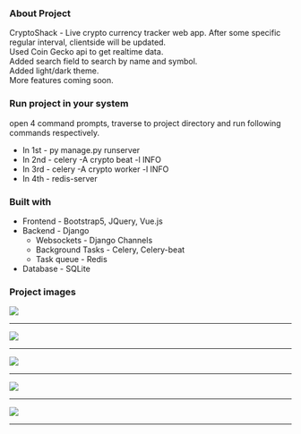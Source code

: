 ### About Project 
CryptoShack - Live crypto currency tracker web app.
After some specific regular interval, clientside will be updated. <br/>
Used Coin Gecko api to get realtime data.<br/>
Added search field to search by name and symbol.<br/>
Added light/dark theme.<br/>
More features coming soon.<br/>

### Run project in your system
open 4 command prompts, traverse to project directory and run following commands respectively. <br/>
* In 1st - py manage.py runserver <br/>
* In 2nd - celery -A crypto beat -l INFO <br/>
* In 3rd - celery -A crypto worker -l INFO <br/>
* In 4th - redis-server <br/>

### Built with
* Frontend - Bootstrap5, JQuery, Vue.js
* Backend - Django
    * Websockets - Django Channels
    * Background Tasks - Celery, Celery-beat
    * Task queue - Redis
* Database - SQLite

### Project images
![ ](https://github.com/Tejas-Gosavi/CryptoShack/blob/master/Screenshot-1.png)
<hr />

![ ](https://github.com/Tejas-Gosavi/CryptoShack/blob/master/Screenshot-2.png)
<hr />

![ ](https://github.com/Tejas-Gosavi/CryptoShack/blob/master/Screenshot-3.png)
<hr />

![ ](https://github.com/Tejas-Gosavi/CryptoShack/blob/master/Screenshot-4.png)
<hr />

![ ](https://github.com/Tejas-Gosavi/CryptoShack/blob/master/Screenshot-5.png)
<hr />